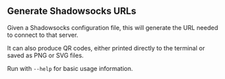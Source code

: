 Generate Shadowsocks URLs
-------------------------

Given a Shadowsocks configuration file, this will generate the URL needed to connect to that server.

It can also produce QR codes, either printed directly to the terminal or saved as PNG or SVG files.

Run with `--help` for basic usage information.


